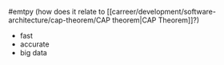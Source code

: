 #emtpy (how does it relate to [[carreer/development/software-architecture/cap-theorem/CAP theorem|CAP Theorem]]?)

- fast
- accurate
- big data

